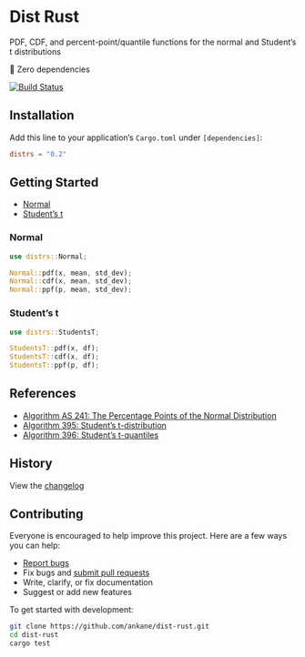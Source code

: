 # Dist Rust

PDF, CDF, and percent-point/quantile functions for the normal and Student’s t distributions

:tada: Zero dependencies

[![Build Status](https://github.com/ankane/dist-rust/workflows/build/badge.svg?branch=master)](https://github.com/ankane/dist-rust/actions)

## Installation

Add this line to your application’s `Cargo.toml` under `[dependencies]`:

```toml
distrs = "0.2"
```

## Getting Started

- [Normal](#normal)
- [Student’s t](#students-t)

### Normal

```rust
use distrs::Normal;

Normal::pdf(x, mean, std_dev);
Normal::cdf(x, mean, std_dev);
Normal::ppf(p, mean, std_dev);
```

### Student’s t

```rust
use distrs::StudentsT;

StudentsT::pdf(x, df);
StudentsT::cdf(x, df);
StudentsT::ppf(p, df);
```

## References

- [Algorithm AS 241: The Percentage Points of the Normal Distribution](https://www.jstor.org/stable/2347330)
- [Algorithm 395: Student’s t-distribution](https://dl.acm.org/doi/10.1145/355598.355599)
- [Algorithm 396: Student’s t-quantiles](https://dl.acm.org/doi/10.1145/355598.355600)

## History

View the [changelog](https://github.com/ankane/dist-rust/blob/master/CHANGELOG.md)

## Contributing

Everyone is encouraged to help improve this project. Here are a few ways you can help:

- [Report bugs](https://github.com/ankane/dist-rust/issues)
- Fix bugs and [submit pull requests](https://github.com/ankane/dist-rust/pulls)
- Write, clarify, or fix documentation
- Suggest or add new features

To get started with development:

```sh
git clone https://github.com/ankane/dist-rust.git
cd dist-rust
cargo test
```

